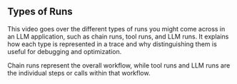 ## Types of Runs
This video goes over the different types of runs you might come across in an LLM application, such as chain runs, tool runs, and LLM runs.
It explains how each type is represented in a trace and why distinguishing them is useful for debugging and optimization.

Chain runs represent the overall workflow, while tool runs and LLM runs are the individual steps or calls within that workflow.
